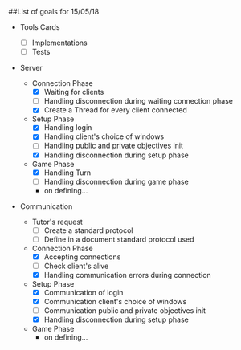 ##List of goals for 15/05/18

- Tools Cards
    - [ ] Implementations
    - [ ] Tests

- Server 
    -   Connection Phase
        - [X]   Waiting for clients 
        - [ ]    Handling disconnection during waiting connection phase
        - [X]   Create a Thread for every client connected
    -   Setup Phase
        - [X]   Handling login
        - [X]   Handling client's choice of windows
        - [ ]    Handling public and private objectives init
        - [X]   Handling disconnection during setup phase
    -   Game Phase
        - [X]   Handling Turn
        - [ ]    Handling disconnection during game phase
        - on defining...

-   Communication
    - Tutor's request
        - [ ]    Create a standard protocol
        - [ ]    Define in a document standard protocol used
    - Connection Phase
        - [X]   Accepting connections
        - [ ]    Check client's alive
        - [X]   Handling communication errors during connection
    - Setup Phase
        - [X]   Communication of login
        - [X]   Communication client's choice of windows
        - [ ]    Communication public and private objectives init
        - [X]   Handling disconnection during setup phase 
    - Game Phase
        - on defining...
        
        
    